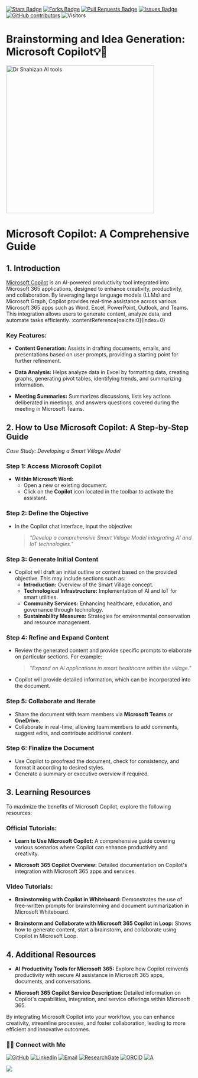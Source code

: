 <a href="https://github.com/drshahizan/short-course/stargazers"><img src="https://img.shields.io/github/stars/drshahizan/short-course" alt="Stars Badge"/></a>
<a href="https://github.com/drshahizan/short-course/network/members"><img src="https://img.shields.io/github/forks/drshahizan/short-course" alt="Forks Badge"/></a>
<a href="https://github.com/drshahizan/short-course/pulls"><img src="https://img.shields.io/github/issues-pr/drshahizan/short-course" alt="Pull Requests Badge"/></a>
<a href="https://github.com/drshahizan/short-course"><img src="https://img.shields.io/github/issues/drshahizan/short-course" alt="Issues Badge"/></a>
<a href="https://github.com/drshahizan/short-course/graphs/contributors"><img alt="GitHub contributors" src="https://img.shields.io/github/contributors/drshahizan/short-course?color=2b9348"></a>
![Visitors](https://api.visitorbadge.io/api/visitors?path=https%3A%2F%2Fgithub.com%2Fdrshahizan%2Fshort-course&labelColor=%23d9e3f0&countColor=%23697689&style=flat)

# Brainstorming and Idea Generation: Microsoft Copilot💡🧠

<a href="https://github.com/drshahizan/short-course/blob/main/workshop/25AIwriting">
 <img src="https://www.directionsonmicrosoft.com/wp-content/uploads/2023/09/m365copilotnovember1-1024x573.jpg" alt="Dr Shahizan AI tools"  height="400">
</a>

# Microsoft Copilot: A Comprehensive Guide

## 1. Introduction

[Microsoft Copilot](https://www.microsoft.com/en-us/microsoft-365/copilot) is an AI-powered productivity tool integrated into Microsoft 365 applications, designed to enhance creativity, productivity, and collaboration. By leveraging large language models (LLMs) and Microsoft Graph, Copilot provides real-time assistance across various Microsoft 365 apps such as Word, Excel, PowerPoint, Outlook, and Teams. This integration allows users to generate content, analyze data, and automate tasks efficiently. :contentReference[oaicite:0]{index=0}

### Key Features:

- **Content Generation:** Assists in drafting documents, emails, and presentations based on user prompts, providing a starting point for further refinement. 

- **Data Analysis:** Helps analyze data in Excel by formatting data, creating graphs, generating pivot tables, identifying trends, and summarizing information. 

- **Meeting Summaries:** Summarizes discussions, lists key actions deliberated in meetings, and answers questions covered during the meeting in Microsoft Teams. 


## 2. How to Use Microsoft Copilot: A Step-by-Step Guide

*Case Study: Developing a Smart Village Model*

### **Step 1: Access Microsoft Copilot**

- **Within Microsoft Word:**
  - Open a new or existing document.
  - Click on the **Copilot** icon located in the toolbar to activate the assistant.

### **Step 2: Define the Objective**

- In the Copilot chat interface, input the objective:
  > *"Develop a comprehensive Smart Village Model integrating AI and IoT technologies."*

### **Step 3: Generate Initial Content**

- Copilot will draft an initial outline or content based on the provided objective. This may include sections such as:
  - **Introduction:** Overview of the Smart Village concept.
  - **Technological Infrastructure:** Implementation of AI and IoT for smart utilities.
  - **Community Services:** Enhancing healthcare, education, and governance through technology.
  - **Sustainability Measures:** Strategies for environmental conservation and resource management.

### **Step 4: Refine and Expand Content**

- Review the generated content and provide specific prompts to elaborate on particular sections. For example:
  > *"Expand on AI applications in smart healthcare within the village."*

- Copilot will provide detailed information, which can be incorporated into the document.

### **Step 5: Collaborate and Iterate**

- Share the document with team members via **Microsoft Teams** or **OneDrive**.
- Collaborate in real-time, allowing team members to add comments, suggest edits, and contribute additional content.

### **Step 6: Finalize the Document**

- Use Copilot to proofread the document, check for consistency, and format it according to desired styles.
- Generate a summary or executive overview if required.


## 3. Learning Resources

To maximize the benefits of Microsoft Copilot, explore the following resources:

### **Official Tutorials:**

- **Learn to Use Microsoft Copilot:** A comprehensive guide covering various scenarios where Copilot can enhance productivity and creativity. 

- **Microsoft 365 Copilot Overview:** Detailed documentation on Copilot's integration with Microsoft 365 apps and services. 

### **Video Tutorials:**

- **Brainstorming with Copilot in Whiteboard:** Demonstrates the use of free-written prompts for brainstorming and document summarization in Microsoft Whiteboard.

- **Brainstorm and Collaborate with Microsoft 365 Copilot in Loop:** Shows how to generate content, start a brainstorm, and collaborate using Copilot in Microsoft Loop. 


## 4. Additional Resources

- **AI Productivity Tools for Microsoft 365:** Explore how Copilot reinvents productivity with secure AI assistance in Microsoft 365 apps, documents, and conversations. 

- **Microsoft 365 Copilot Service Description:** Detailed information on Copilot's capabilities, integration, and service offerings within Microsoft 365. 

By integrating Microsoft Copilot into your workflow, you can enhance creativity, streamline processes, and foster collaboration, leading to more efficient and innovative outcomes.


### 🙌🏻 Connect with Me
<p align="left">
    <a href="https://github.com/drshahizan" target="_blank"><img alt="GitHub" src="https://img.shields.io/badge/-@drshahizan-181717?style=flat-square&logo=GitHub&logoColor=white"></a>
    <a href="https://www.linkedin.com/in/drshahizan" target="_blank"><img alt="LinkedIn" src="https://img.shields.io/badge/-drshahizan-blue?style=flat-square&logo=Linkedin&logoColor=white&link=https://www.linkedin.com/in/drshahizan/"></a>
    <a href="mailto:shahizan@utm.my" target="_blank"><img alt="Email" src="https://img.shields.io/badge/-shahizan@utm.my-c14438?style=flat-square&logo=Gmail&logoColor=white&link=mailto:shahizan@utm.my.com"></a>
    <a href="https://www.researchgate.net/profile/Mohd-Othman-28" target="_blank"><img alt="ResearchGate" src="https://img.shields.io/badge/-ResearchGate-00CCBB?style=flat-square&logo=ResearchGate&logoColor=white"></a>
    <a href="https://orcid.org/0000-0003-4261-1873" target="_blank"><img alt="ORCID" src="https://img.shields.io/badge/-ORCID-A6CE39?style=flat-square&logo=ORCID&logoColor=white"></a> 
 <a href="https://visitorbadge.io/status?path=https%3A%2F%2Fgithub.com%2Fdrshahizan" target="_blank"><img alt="A" src="https://api.visitorbadge.io/api/visitors?path=https%3A%2F%2Fgithub.com%2Fdrshahizan&labelColor=%23697689&countColor=%23555555&style=plastic"></a>
 
![](https://hit.yhype.me/github/profile?user_id=81284918)
</p>


